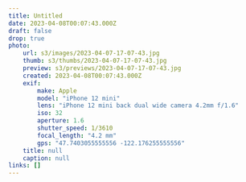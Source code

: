 ```yaml
---
title: Untitled
date: 2023-04-08T00:07:43.000Z
draft: false
drop: true
photo:
    url: s3/images/2023-04-07-17-07-43.jpg
    thumb: s3/thumbs/2023-04-07-17-07-43.jpg
    preview: s3/previews/2023-04-07-17-07-43.jpg
    created: 2023-04-08T00:07:43.000Z
    exif:
        make: Apple
        model: "iPhone 12 mini"
        lens: "iPhone 12 mini back dual wide camera 4.2mm f/1.6"
        iso: 32
        aperture: 1.6
        shutter_speed: 1/3610
        focal_length: "4.2 mm"
        gps: "47.7403055555556 -122.176255555556"
    title: null
    caption: null
links: []
---
```

